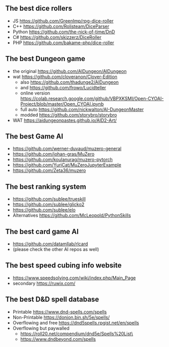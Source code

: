 ## The best dice rollers
- JS https://github.com/GreenImp/rpg-dice-roller
- C++ https://github.com/Rolisteam/DiceParser
- Python https://github.com/the-nick-of-time/DnD
- C# https://github.com/skizzerz/DiceRoller
- PHP https://github.com/bakame-php/dice-roller

## The best Dungeon game
- the original https://github.com/AIDungeon/AIDungeon
- wat https://github.com/cloveranon/Clover-Edition
  - also https://github.com/thadunge2/AIDungeon
  - and https://github.com/frowo/Lucidteller
  - online version https://colab.research.google.com/github/VBPXKSMI/Open-CYOAI-Project/blob/master/Open_CYOAI.ipynb
  - full auto https://github.com/nickwalton/AI-DungeonMaster
  - modded https://github.com/storybro/storybro
- WAT https://aidungeonpastes.github.io/AID2-Art/

## The best Game AI
- https://github.com/werner-duvaud/muzero-general
- https://github.com/johan-gras/MuZero
- https://github.com/koulanurag/muzero-pytorch
- https://github.com/YuriCat/MuZeroJupyterExample
- https://github.com/Zeta36/muzero

## The best ranking system
- https://github.com/sublee/trueskill
- https://github.com/sublee/glicko2
- https://github.com/sublee/elo
- Alternatives https://github.com/McLeopold/PythonSkills

## The best card game AI
- https://github.com/datamllab/rlcard
- (please check the other AI repos as well)

## The best speed cubing info website
- https://www.speedsolving.com/wiki/index.php/Main_Page
- secondary https://ruwix.com/

## The best D&D spell database
- Printable https://www.dnd-spells.com/spells
- Non-Printable https://donjon.bin.sh/5e/spells/
- Overflowing and free https://dnd5spells.rpgist.net/en/spells
- Overflowing but paywalled
  - https://roll20.net/compendium/dnd5e/Spells%20List\
  - https://www.dndbeyond.com/spells
